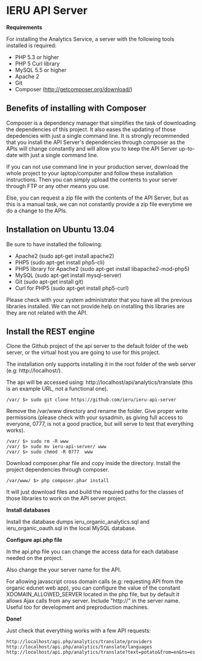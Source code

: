 IERU API Server
===============

**Requirements**

For installing the Analytics Service, a server with the following tools installed is required:

* PHP 5.3 or higher
* PHP 5 Curl library
* MySQL 5.5 or higher
* Apache 2
* Git
* Composer (http://getcomposer.org/download/)

Benefits of installing with Composer
------------------------------------

Composer is a dependency manager that simplifies the task of downloading the dependencies of this project. It also eases the updating of those depedencies with just a single command line. It is strongly recommended that you install the API Server's dependencies through composer as the APIs will change constantly and will allow you to keep the API Server up-to-date with just a single command line.

If you can not use command line in your production server, download the whole project to your laptop/computer and follow these installation instructions. Then you can simply upload the contents to your server through FTP or any other means you use.

Else, you can request a zip file with the contents of the API Server, but as this is a manual task, we can not constantly provide a zip file everytime we do a change to the APIs.

Installation on Ubuntu 13.04
----------------------------
Be sure to have installed the following:
* Apache2 (sudo apt-get install apache2)
* PHP5 (sudo apt-get install php5-cli)
* PHP5 library for Apache2 (sudo apt-get install libapache2-mod-php5)
* MySQL (sudo apt-get install mysql-server)
* Git (sudo apt-get install git)
* Curl for PHP5 (sudo apt-get install php5-curl)

Please check with your system administrator that you have all the previous libraries installed. We can not provide help on installing this libraries are they are not related with the API.

Install the REST engine
-----------------------

Clone the Github project of the api server to the default folder of the web server, or the virtual host you are going to use for this project.

The installation only supports installing it in the root folder of the web server (e.g: http://localhost/).

The api will be accessed using: http://localhost/api/analytics/translate (this is an example URL, not a functional one).

```
/var/ $> sudo git clone https://github.com/ieru/ieru-api-server
```

Remove the /var/www directory and rename the folder. Give proper write permissions (please check with your sysadmin, as giving full access to everyone, 0777, is not a good practice, but will serve to test that everything works).
```
/var/ $> sudo rm -R www
/var/ $> sudo mv ieru-api-server/ www
/var/ $> sudo chmod -R 0777  www
```

Download composer.phar file and copy inside the directory. Install the project dependencies through composer.
```
/var/www/ $> php composer.phar install
```

It will just download files and build the required paths for the classes of those libraries to work on the API server project.

**Install databases**

Install the database dumps ieru_organic_analytics.sql and ieru_organic_oauth.sql in the local MySQL database.


**Configure api.php file**

In the api.php file you can change the access data for each database needed on the project.

Also change the your server name for the API.

For allowing javascript cross domain calls (e.g: requesting API from the organic edunet web app), you can configure the value of the constant XDOMAIN_ALLOWED_SERVER located in the php file, but by default it allows Ajax calls from any server. Include "http://" in the server name. Useful too for development and preproduction machines.

**Done!**

Just check that everything works with a few API requests:
```
http://localhost/api.php/analytics/translate/providers
http://localhost/api.php/analytics/translate/languages
http://localhost/api.php/analytics/translate?text=potato&from=en&to=es
```
